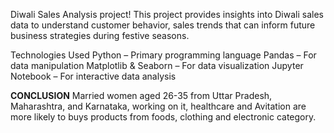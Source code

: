 Diwali Sales Analysis project!
This project provides insights into Diwali sales data to understand customer behavior, sales trends that can inform future business strategies during festive seasons.

Technologies Used 
Python – Primary programming language
Pandas – For data manipulation
Matplotlib & Seaborn – For data visualization
Jupyter Notebook – For interactive data analysis

**CONCLUSION**
Married women aged 26-35 from Uttar Pradesh, Maharashtra, and Karnataka, working on it, healthcare and Avitation are more likely to buys products from foods,
clothing and electronic category.  
